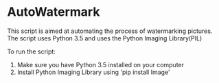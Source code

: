 # AutoWatermark

This script is aimed at automating the process of watermarking pictures.
The script uses Python 3.5 and uses the Python Imaging Library(PIL)

To run the script:
1. Make sure you have Python 3.5 installed on your computer
2. Install Python Imaging Library using 'pip install Image'
